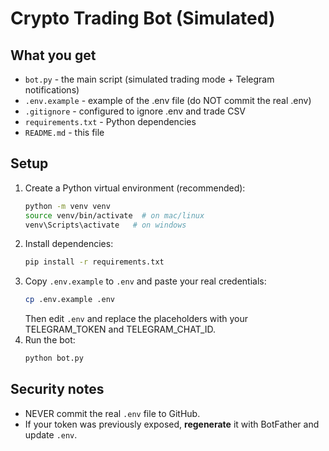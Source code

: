 # Crypto Trading Bot (Simulated)
## What you get
- `bot.py` - the main script (simulated trading mode + Telegram notifications)
- `.env.example` - example of the .env file (do NOT commit the real .env)
- `.gitignore` - configured to ignore .env and trade CSV
- `requirements.txt` - Python dependencies
- `README.md` - this file

## Setup
1. Create a Python virtual environment (recommended):
   ```bash
   python -m venv venv
   source venv/bin/activate  # on mac/linux
   venv\Scripts\activate   # on windows
   ```
2. Install dependencies:
   ```bash
   pip install -r requirements.txt
   ```
3. Copy `.env.example` to `.env` and paste your real credentials:
   ```bash
   cp .env.example .env
   ```
   Then edit `.env` and replace the placeholders with your TELEGRAM_TOKEN and TELEGRAM_CHAT_ID.
4. Run the bot:
   ```bash
   python bot.py
   ```
## Security notes
- NEVER commit the real `.env` file to GitHub.
- If your token was previously exposed, **regenerate** it with BotFather and update `.env`.
